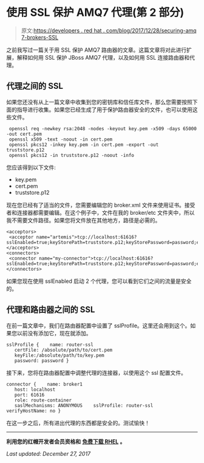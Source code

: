 # 使用 SSL 保护 AMQ7 代理(第 2 部分)

> 原文:[https://developers . red hat . com/blog/2017/12/28/securing-amq 7-brokers-SSL](https://developers.redhat.com/blog/2017/12/28/securing-amq7-brokers-ssl)

之前我写过一篇关于用 SSL 保护 AMQ7 路由器的文章。这篇文章将对此进行扩展，解释如何用 SSL 保护 JBoss AMQ7 代理，以及如何用 SSL 连接路由器和代理。

## 代理之间的 SSL

如果您还没有从上一篇文章中收集到您的密钥库和信任库文件，那么您需要按照下面的指导进行收集。如果您已经生成了用于保护路由器安全的文件，也可以使用这些文件。

```
 openssl req -newkey rsa:2048 -nodes -keyout key.pem -x509 -days 65000 -out cert.pem
 openssl x509 -text -noout -in cert.pem
 openssl pkcs12 -inkey key.pem -in cert.pem -export -out truststore.p12
 openssl pkcs12 -in truststore.p12 -noout -info
```

您应该得到以下文件:

*   key.pem
*   cert.pem
*   truststore.p12

现在您已经有了适当的文件，您需要编辑您的 broker.xml 文件来使用证书。接受者和连接器都需要编辑。在这个例子中，文件在我的 broker/etc 文件夹中，所以我不需要文件路径。如果您将文件放在其他地方，路径是必需的。

```
<acceptors>
 <acceptor name="artemis">tcp://localhost:61616?sslEnabled=true;keyStorePath=truststore.p12;keyStorePassword=password;enabledProtocols=TLSv1,TLSv1.1,TLSv1.2;trustStorePath=truststore.p12;trustStorePassword=password</acceptor>
</acceptors>
<connectors>
 <connector name="my-connector">tcp://localhost:61616?sslEnabled=true;keyStorePath=truststore.p12;keyStorePassword=password;enabledProtocols=TLSv1,TLSv1.1,TLSv1.2;trustStorePath=truststore.p12;trustStorePassword=password</connector>
</connectors> 
```

如果您现在使用 sslEnabled 启动 2 个代理，您可以看到它们之间的流量是安全的。

## 代理和路由器之间的 SSL

在前一篇文章中，我们在路由器配置中设置了 sslProfile。这里还会用到这个。如果您以前没有添加它，现在就添加。

```
sslProfile {    name: router-ssl
   certFile: /absolute/path/to/cert.pem
   keyFile:/absolute/path/to/key.pem
   password: password }

```

接下来，您将在路由器配置中调整代理的连接器，以使用这个 ssl 配置文件。

```
connector {    name: broker1
   host: localhost
   port: 61616
   role: route-container
   saslMechanisms: ANONYMOUS    sslProfile: router-ssl
verifyHostName: no } 
```

在这一步之后，所有进出代理的东西都是安全的。测试愉快！

* * *

**利用您的红帽开发者会员资格和** [**免费下载 RHEL**](http://developers.redhat.com/products/rhel/download/) **。**

*Last updated: December 27, 2017*
